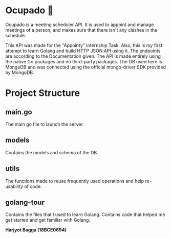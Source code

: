 # Ocupado 🤝

Ocupado is a meeting scheduler API. It is used to appoint and manage meetings of a person, and makes sure that there isn't any clashes in the schedule.

This API was made for the "Appointy" Internship Task. Also, this is my first attempt to learn Golang and build HTTP JSON API using it. The endpoints are according to the Documentation given. The API is made entirely using the native Go packages and no third-party packages. The DB used here is MongoDB and was connected using the official mongo-driver SDK provided by MongoDB.

# Project Structure

## main.go

The main go file to launch the server.

## models

Contains the models and schema of the DB.

## utils

The functions made to reuse frequently used operations and help re-usability of code.

## golang-tour

Contains the files that I used to learn Golang. Contains code that helped me get started and get familiar with Golang.

**Harjyot Bagga (18BCE0694)**